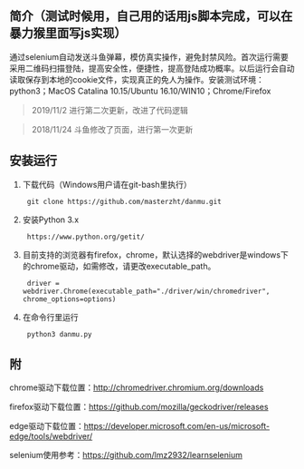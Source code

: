 简介（测试时候用，自己用的话用js脚本完成，可以在暴力猴里面写js实现）
----

通过selenium自动发送斗鱼弹幕，模仿真实操作，避免封禁风险。首次运行需要采用二维码扫描登陆，提高安全性，便捷性，提高登陆成功概率。以后运行会自动读取保存到本地的cookie文件，实现真正的免人为操作。安装测试环境：python3；MacOS Catalina 10.15/Ubuntu 16.10/WIN10；Chrome/Firefox

> 2019/11/2 进行第二次更新，改进了代码逻辑 

> 2018/11/24 斗鱼修改了页面，进行第一次更新


安装运行
----

1. 下载代码（Windows用户请在git-bash里执行）

        git clone https://github.com/masterzht/danmu.git

2. 安装Python 3.x

        https://www.python.org/getit/

3. 目前支持的浏览器有firefox，chrome，默认选择的webdriver是windows下的chrome驱动，如需修改，请更改executable_path。

        driver = webdriver.Chrome(executable_path="./driver/win/chromedriver", chrome_options=options)
4. 在命令行里运行

        python3 danmu.py

附
----

chrome驱动下载位置：http://chromedriver.chromium.org/downloads

firefox驱动下载位置：https://github.com/mozilla/geckodriver/releases

edge驱动下载位置：https://developer.microsoft.com/en-us/microsoft-edge/tools/webdriver/

selenium使用参考：https://github.com/lmz2932/learnselenium
